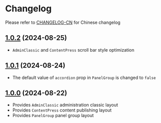 # Changelog

Please refer to [CHANGELOG-CN](CHANGELOG-CN.md) for Chinese changelog

## [1.0.2](https://github.com/TerryZ/v-layouts/compare/v1.0.1...v1.0.2) (2024-08-25)

- `AdminClassic` and `ContentPress` scroll bar style optimization

## [1.0.1](https://github.com/TerryZ/v-layouts/compare/v1.0.0...v1.0.1) (2024-08-24)

- The default value of `accordion` prop in `PanelGroup` is changed to `false`

## [1.0.0](https://github.com/TerryZ/v-layouts) (2024-08-22)

- Provides `AdminClassic` administration classic layout
- Provides `ContentPress` content publishing layout
- Provides `PanelGroup` panel group layout
